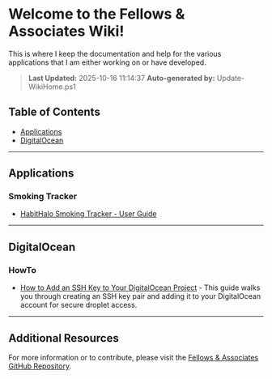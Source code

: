 # Welcome to the Fellows & Associates Wiki!

This is where I keep the documentation and help for the various applications that I am either working on or have developed.

> **Last Updated:** 2025-10-16 11:14:37
> **Auto-generated by:** Update-WikiHome.ps1

## Table of Contents

- [Applications](#applications)
- [DigitalOcean](#digitalocean)

---

## Applications

### Smoking Tracker

* [HabitHalo Smoking Tracker - User Guide](Smoking%20Tracker\HabitHalo%20Smoking%20Tracker%20-%20User%20Guide.md)

---

## DigitalOcean

### HowTo

* [How to Add an SSH Key to Your DigitalOcean Project](..\DO\HowTo\rsa_id\How%20to%20Create%20a%20rsa_id%20for%20DigitalOcean%20droplets.md) - This guide walks you through creating an SSH key pair and adding it to your DigitalOcean account for secure droplet access.

---

## Additional Resources

For more information or to contribute, please visit the [Fellows & Associates GitHub Repository](https://github.com/rfellows-ops/Fellows-Associates).


